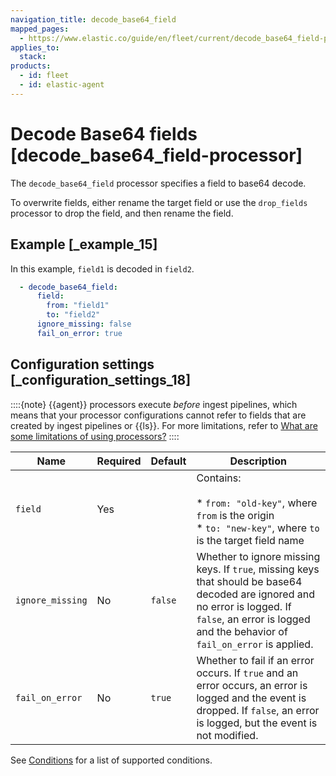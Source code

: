 ```yaml
---
navigation_title: decode_base64_field
mapped_pages:
  - https://www.elastic.co/guide/en/fleet/current/decode_base64_field-processor.html
applies_to:
  stack:
products:
  - id: fleet
  - id: elastic-agent
---
```


# Decode Base64 fields [decode_base64_field-processor]


The `decode_base64_field` processor specifies a field to base64 decode.

To overwrite fields, either rename the target field or use the `drop_fields` processor to drop the field, and then rename the field.


## Example [_example_15]

In this example, `field1` is decoded in `field2`.

```yaml
  - decode_base64_field:
      field:
        from: "field1"
        to: "field2"
      ignore_missing: false
      fail_on_error: true
```


## Configuration settings [_configuration_settings_18]

::::{note}
{{agent}} processors execute *before* ingest pipelines, which means that your processor configurations cannot refer to fields that are created by ingest pipelines or {{ls}}. For more limitations, refer to [What are some limitations of using processors?](/reference/fleet/agent-processors.md#limitations)
::::


| Name | Required | Default | Description |
| --- | --- | --- | --- |
| `field` | Yes |  | Contains:<br><br>* `from: "old-key"`, where `from` is the origin<br>* `to: "new-key"`, where `to` is the target field name<br> |
| `ignore_missing` | No | `false` | Whether to ignore missing keys. If `true`, missing keys that should be base64 decoded are ignored and no error is logged. If `false`, an error is logged and the behavior of `fail_on_error` is applied. |
| `fail_on_error` | No | `true` | Whether to fail if an error occurs. If `true` and an error occurs, an error is logged and the event is dropped. If `false`, an error is logged, but the event is not modified. |

See [Conditions](/reference/fleet/dynamic-input-configuration.md#conditions) for a list of supported conditions.

